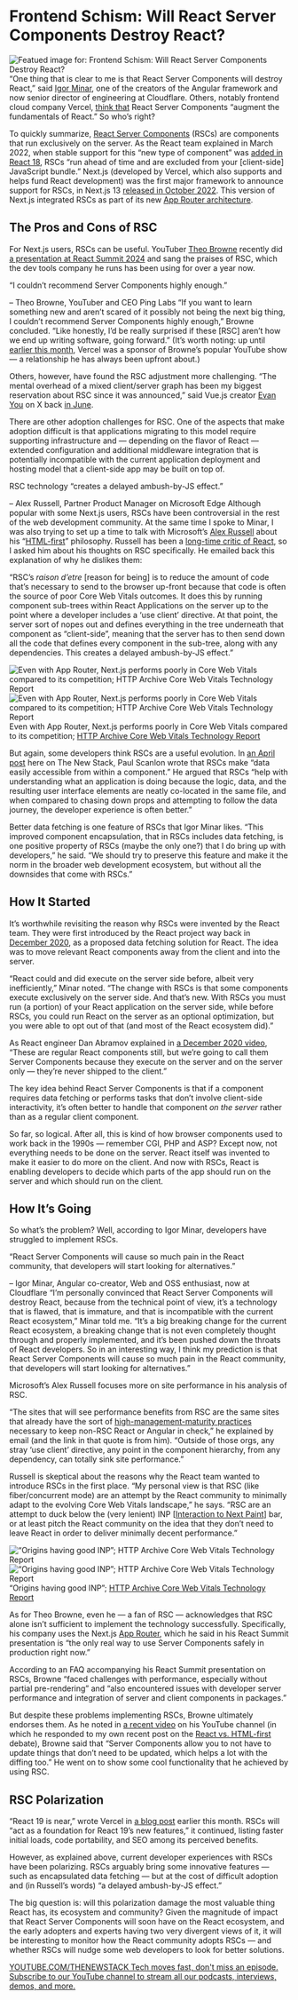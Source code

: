 # Frontend Schism: Will React Server Components Destroy React?
![Featued image for: Frontend Schism: Will React Server Components Destroy React?](https://cdn.thenewstack.io/media/2024/09/b6631870-react-shatter-1200-1024x576.png)
“One thing that is clear to me is that React Server Components will destroy React,” said [Igor Minar](https://www.linkedin.com/in/igorminar/), one of the creators of the Angular framework and now senior director of engineering at Cloudflare. Others, notably frontend cloud company Vercel, [think that](https://vercel.com/blog/understanding-react-server-components) React Server Components “augment the fundamentals of React.” So who’s right?

To quickly summarize, [React Server Components](https://react.dev/reference/rsc/server-components) (RSCs) are components that run exclusively on the server. As the React team explained in March 2022, when stable support for this “new type of component” was [added in React 18](https://react.dev/blog/2023/03/22/react-labs-what-we-have-been-working-on-march-2023), RSCs “run ahead of time and are excluded from your [client-side] JavaScript bundle.” Next.js (developed by Vercel, which also supports and helps fund React development) was the first major framework to announce support for RSCs, in Next.js 13 [released in October 2022](https://thenewstack.io/next-js-13-debuts-a-faster-rust-based-bundler/). This version of Next.js integrated RSCs as part of its new [App Router architecture](https://nextjs.org/blog/june-2023-update).

## The Pros and Cons of RSC
For Next.js users, RSCs can be useful. YouTuber [Theo Browne](https://www.linkedin.com/in/t3gg/) recently did [a presentation at React Summit 2024](https://gitnation.com/contents/rscs-in-production-1-year-later) and sang the praises of RSC, which the dev tools company he runs has been using for over a year now.

“I couldn’t recommend Server Components highly enough.”

– Theo Browne, YouTuber and CEO Ping Labs
“If you want to learn something new and aren’t scared of it possibly not being the next big thing, I couldn’t recommend Server Components highly enough,” Browne concluded. “Like honestly, I’d be really surprised if these [RSC] aren’t how we end up writing software, going forward.” (It’s worth noting: up until [earlier this month](https://www.youtube.com/watch?v=uv179CTAK-w), Vercel was a sponsor of Browne’s popular YouTube show — a relationship he has always been upfront about.)

Others, however, have found the RSC adjustment more challenging. “The mental overhead of a mixed client/server graph has been my biggest reservation about RSC since it was announced,” said Vue.js creator [Evan You](https://www.linkedin.com/in/evanyou/) on X back [in June](https://x.com/youyuxi/status/1805905884746592752).

There are other adoption challenges for RSC. One of the aspects that make adoption difficult is that applications migrating to this model require supporting infrastructure and — depending on the flavor of React — extended configuration and additional middleware integration that is potentially incompatible with the current application deployment and hosting model that a client-side app may be built on top of.

RSC technology “creates a delayed ambush-by-JS effect.”

– Alex Russell, Partner Product Manager on Microsoft Edge
Although popular with some Next.js users, RSCs have been controversial in the rest of the web development community. At the same time I spoke to Minar, I was also trying to set up a time to talk with Microsoft’s [Alex Russell](https://www.linkedin.com/in/alexrussell/) about his “[HTML-first](https://thenewstack.io/from-react-to-html-first-microsoft-edge-debuts-webui-2-0/)” philosophy. Russell has been a [long-time critic of React](https://thenewstack.io/developers-rail-against-javascript-merchants-of-complexity/), so I asked him about his thoughts on RSC specifically. He emailed back this explanation of why he dislikes them:

“RSC’s *raison d’etre* [reason for being] is to reduce the amount of code that’s necessary to send to the browser up-front because that code is often the source of poor Core Web Vitals outcomes. It does this by running component sub-trees within React Applications on the server up to the point where a developer includes a ‘use client’ directive. At that point, the server sort of nopes out and defines everything in the tree underneath that component as “client-side”, meaning that the server has to then send down all the code that defines every component in the sub-tree, along with any dependencies. This creates a delayed ambush-by-JS effect.”

![Even with App Router, Next.js performs poorly in Core Web Vitals compared to its competition; HTTP Archive Core Web Vitals Technology Report](https://cdn.thenewstack.io/media/2024/09/77706bd8-corewebvitals-technology-report-18sep24a.png)
![Even with App Router, Next.js performs poorly in Core Web Vitals compared to its competition; HTTP Archive Core Web Vitals Technology Report](https://cdn.thenewstack.io/media/2024/09/77706bd8-corewebvitals-technology-report-18sep24a.png)
Even with App Router, Next.js performs poorly in Core Web Vitals compared to its competition; [HTTP Archive Core Web Vitals Technology Report](https://lookerstudio.google.com/u/0/reporting/55bc8fad-44c2-4280-aa0b-5f3f0cd3d2be/page/M6ZPC?params=%7B%22df44%22:%22include%25EE%2580%25800%25EE%2580%2580IN%25EE%2580%2580Next.js%25EE%2580%2580Nuxt.js%25EE%2580%2580Next.js%2520App%2520Router%25EE%2580%2580Astro%25EE%2580%2580Remix%25EE%2580%2580Qwik%22,%22df46%22:%22include%25EE%2580%25800%25EE%2580%2580IN%25EE%2580%2580mobile%22%7D)

But again, some developers think RSCs are a useful evolution. In [an April post](https://thenewstack.io/react-server-components-in-a-nutshell/) here on The New Stack, Paul Scanlon wrote that RSCs make “data easily accessible from within a component.” He argued that RSCs “help with understanding what an application is doing because the logic, data, and the resulting user interface elements are neatly co-located in the same file, and when compared to chasing down props and attempting to follow the data journey, the developer experience is often better.”

Better data fetching is one feature of RSCs that Igor Minar likes. “This improved component encapsulation, that in RSCs includes data fetching, is one positive property of RSCs (maybe the only one?) that I do bring up with developers,” he said. “We should try to preserve this feature and make it the norm in the broader web development ecosystem, but without all the downsides that come with RSCs.”

## How It Started
It’s worthwhile revisiting the reason why RSCs were invented by the React team. They were first introduced by the React project way back in [December 2020](https://react.dev/blog/2020/12/21/data-fetching-with-react-server-components), as a proposed data fetching solution for React. The idea was to move relevant React components away from the client and into the server.

“React could and did execute on the server side before, albeit very inefficiently,” Minar noted. “The change with RSCs is that some components execute exclusively on the server side. And that’s new. With RSCs you must run (a portion) of your React application on the server side, while before RSCs, you could run React on the server as an optional optimization, but you were able to opt out of that (and most of the React ecosystem did).”

As React engineer Dan Abramov explained in [a December 2020 video](https://www.youtube.com/watch?v=TQQPAU21ZUw&t=46s), “These are regular React components still, but we’re going to call them Server Components because they execute on the server and on the server only — they’re never shipped to the client.”

The key idea behind React Server Components is that if a component requires data fetching or performs tasks that don’t involve client-side interactivity, it’s often better to handle that component *on the server* rather than as a regular client component.

So far, so logical. After all, this is kind of how browser components used to work back in the 1990s — remember CGI, PHP and ASP? Except now, not everything needs to be done on the server. React itself was invented to make it easier to do more on the client. And now with RSCs, React is enabling developers to decide which parts of the app should run on the server and which should run on the client.

## How It’s Going
So what’s the problem? Well, according to Igor Minar, developers have struggled to implement RSCs.

“React Server Components will cause so much pain in the React community, that developers will start looking for alternatives.”

– Igor Minar, Angular co-creator, Web and OSS enthusiast, now at Cloudflare
“I’m personally convinced that React Server Components will destroy React, because from the technical point of view, it’s a technology that is flawed, that is immature, and that is incompatible with the current React ecosystem,” Minar told me. “It’s a big breaking change for the current React ecosystem, a breaking change that is not even completely thought through and properly implemented, and it’s been pushed down the throats of React developers. So in an interesting way, I think my prediction is that React Server Components will cause so much pain in the React community, that developers will start looking for alternatives.”

Microsoft’s Alex Russell focuses more on site performance in his analysis of RSC.

“The sites that will see performance benefits from RSC are the same sites that already have the sort of [high-management-maturity practices](https://infrequently.org/2022/05/performance-management-maturity/) necessary to keep non-RSC React or Angular in check,” he explained by email (and the link in that quote is from him). “Outside of those orgs, any stray ‘use client’ directive, any point in the component hierarchy, from any dependency, can totally sink site performance.”

Russell is skeptical about the reasons why the React team wanted to introduce RSCs in the first place. “My personal view is that RSC (like fiber/concurrent mode) are an attempt by the React community to minimally adapt to the evolving Core Web Vitals landscape,” he says. “RSC are an attempt to duck below the (very lenient) INP [[Interaction to Next Paint](https://web.dev/articles/inp)] bar, or at least pitch the React community on the idea that they don’t need to leave React in order to deliver minimally decent performance.”

![“Origins having good INP”; HTTP Archive Core Web Vitals Technology Report](https://cdn.thenewstack.io/media/2024/09/161b97cd-corewebvitals-technology-report-18sep24b.png)
![“Origins having good INP”; HTTP Archive Core Web Vitals Technology Report](https://cdn.thenewstack.io/media/2024/09/161b97cd-corewebvitals-technology-report-18sep24b.png)
“Origins having good INP”; [HTTP Archive Core Web Vitals Technology Report](https://lookerstudio.google.com/u/0/reporting/55bc8fad-44c2-4280-aa0b-5f3f0cd3d2be/page/M6ZPC?params=%7B%22df44%22:%22include%25EE%2580%25800%25EE%2580%2580IN%25EE%2580%2580Next.js%25EE%2580%2580Nuxt.js%25EE%2580%2580Next.js%2520App%2520Router%25EE%2580%2580Astro%25EE%2580%2580SvelteKit%25EE%2580%2580Remix%25EE%2580%2580Qwik%22,%22df46%22:%22include%25EE%2580%25800%25EE%2580%2580IN%25EE%2580%2580mobile%22%7D)

As for Theo Browne, even he — a fan of RSC — acknowledges that RSC alone isn’t sufficient to implement the technology successfully. Specifically, his company uses the Next.js [App Router](https://nextjs.org/docs/app), which he said in his React Summit presentation is “the only real way to use Server Components safely in production right now.”

According to an FAQ accompanying his React Summit presentation on RSCs, Browne “faced challenges with performance, especially without partial pre-rendering” and “also encountered issues with developer server performance and integration of server and client components in packages.”

But despite these problems implementing RSCs, Browne ultimately endorses them. As he noted in [a recent video](https://www.youtube.com/watch?v=0tvfC9r9lcw) on his YouTube channel (in which he responded to my own recent post on the [React vs. HTML-first](https://thenewstack.io/after-a-decade-of-react-is-frontend-a-post-react-world-now/) debate), Browne said that “Server Components allow you to not have to update things that don’t need to be updated, which helps a lot with the diffing too.” He went on to show some cool functionality that he achieved by using RSC.

## RSC Polarization
“React 19 is near,” wrote Vercel in [a blog post](https://vercel.com/blog/whats-new-in-react-19) earlier this month. RSCs will “act as a foundation for React 19’s new features,” it continued, listing faster initial loads, code portability, and SEO among its perceived benefits.

However, as explained above, current developer experiences with RSCs have been polarizing. RSCs arguably bring some innovative features — such as encapsulated data fetching — but at the cost of difficult adoption and (in Russell’s words) “a delayed ambush-by-JS effect.”

The big question is: will this polarization damage the most valuable thing React has, its ecosystem and community? Given the magnitude of impact that React Server Components will soon have on the React ecosystem, and the early adopters and experts having two very divergent views of it, it will be interesting to monitor how the React community adopts RSCs — and whether RSCs will nudge some web developers to look for better solutions.

[
YOUTUBE.COM/THENEWSTACK
Tech moves fast, don't miss an episode. Subscribe to our YouTube
channel to stream all our podcasts, interviews, demos, and more.
](https://youtube.com/thenewstack?sub_confirmation=1)